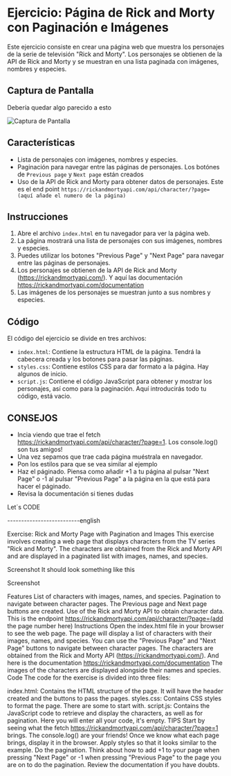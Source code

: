# Ejercicio: Página de Rick and Morty con Paginación e Imágenes

Este ejercicio consiste en crear una página web que muestra los personajes de la serie de televisión "Rick and Morty". Los personajes se obtienen de la API de Rick and Morty y se muestran en una lista paginada con imágenes, nombres y especies.

## Captura de Pantalla
Debería quedar algo parecido a esto

![Captura de Pantalla](./assets/img/rickandmorty-screenshot.png)

## Características

- Lista de personajes con imágenes, nombres y especies.
- Paginación para navegar entre las páginas de personajes. Los botónes de `Previous page` y `Next page` están creados
- Uso de la API de Rick and Morty para obtener datos de personajes. Este es el end point `https://rickandmortyapi.com/api/character/?page=(aquí añade el numero de la página)` 

## Instrucciones

1. Abre el archivo `index.html` en tu navegador para ver la página web.
2. La página mostrará una lista de personajes con sus imágenes, nombres y especies.
3. Puedes utilizar los botones "Previous Page" y "Next Page" para navegar entre las páginas de personajes.
4. Los personajes se obtienen de la API de Rick and Morty (https://rickandmortyapi.com/). Y aquí las documentación https://rickandmortyapi.com/documentation
5. Las imágenes de los personajes se muestran junto a sus nombres y especies.

## Código

El código del ejercicio se divide en tres archivos:

- `index.html`: Contiene la estructura HTML de la página. Tendrá la cabecera creada y los botones para pasar las páginas.
- `styles.css`: Contiene estilos CSS para dar formato a la página. Hay algunos de inicio.
- `script.js`: Contiene el código JavaScript para obtener y mostrar los personajes, así como para la paginación. Aquí introducirás todo tu código, está vacio.

## CONSEJOS

- Incia viendo que trae el fetch https://rickandmortyapi.com/api/character/?page=1. Los console.log() son tus amigos!
- Una vez sepamos que trae cada página muéstrala en navegador. 
- Pon los estilos para que se vea similar al ejemplo
- Haz el páginado. Piensa como añadir +1 a tu página al pulsar "Next Page" o -1 al pulsar "Previous Page" a la página en la que está para hacer el páginado.
- Revisa la documentación si tienes dudas  

Let´s CODE

--------------------------english


Exercise: Rick and Morty Page with Pagination and Images
This exercise involves creating a web page that displays characters from the TV series "Rick and Morty". The characters are obtained from the Rick and Morty API and are displayed in a paginated list with images, names, and species.

Screenshot
It should look something like this

Screenshot

Features
List of characters with images, names, and species.
Pagination to navigate between character pages. The Previous page and Next page buttons are created.
Use of the Rick and Morty API to obtain character data. This is the endpoint https://rickandmortyapi.com/api/character/?page=(add the page number here)
Instructions
Open the index.html file in your browser to see the web page.
The page will display a list of characters with their images, names, and species.
You can use the "Previous Page" and "Next Page" buttons to navigate between character pages.
The characters are obtained from the Rick and Morty API (https://rickandmortyapi.com/). And here is the documentation https://rickandmortyapi.com/documentation
The images of the characters are displayed alongside their names and species.
Code
The code for the exercise is divided into three files:

index.html: Contains the HTML structure of the page. It will have the header created and the buttons to pass the pages.
styles.css: Contains CSS styles to format the page. There are some to start with.
script.js: Contains the JavaScript code to retrieve and display the characters, as well as for pagination. Here you will enter all your code, it's empty.
TIPS
Start by seeing what the fetch https://rickandmortyapi.com/api/character/?page=1 brings. The console.log() are your friends!
Once we know what each page brings, display it in the browser.
Apply styles so that it looks similar to the example.
Do the pagination. Think about how to add +1 to your page when pressing "Next Page" or -1 when pressing "Previous Page" to the page you are on to do the pagination.
Review the documentation if you have doubts.

